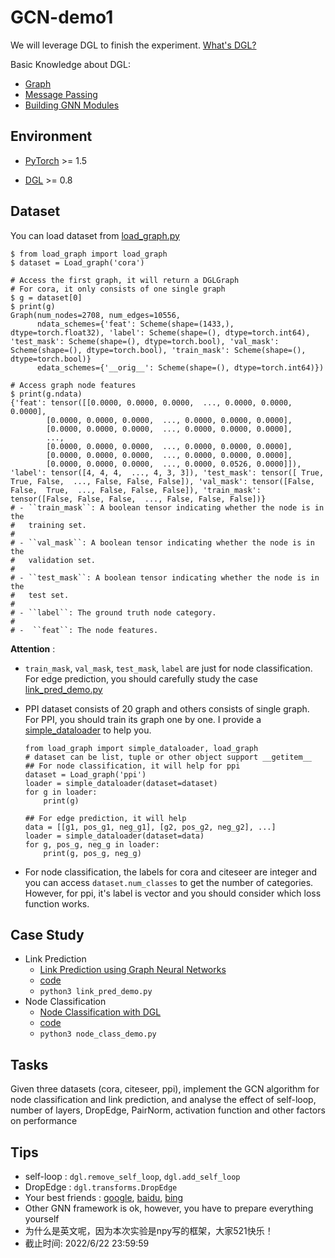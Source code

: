 # GCN-demo1

We will leverage DGL to finish the experiment. [What's DGL?](https://docs.dgl.ai/en/latest/index.html)

Basic Knowledge about DGL:
- [Graph](https://docs.dgl.ai/en/latest/guide/graph.html)
- [Message Passing](https://docs.dgl.ai/en/latest/guide/message.html)
- [Building GNN Modules](https://docs.dgl.ai/en/latest/guide/nn.html)


## Environment

* [PyTorch](https://pytorch.org/get-started/locally/) >= 1.5

* [DGL](https://www.dgl.ai/pages/start.html) >= 0.8

## Dataset
You can load dataset from [load_graph.py](./load_graph.py)
```python3
$ from load_graph import load_graph
$ dataset = Load_graph('cora')

# Access the first graph, it will return a DGLGraph
# For cora, it only consists of one single graph 
$ g = dataset[0]
$ print(g)
Graph(num_nodes=2708, num_edges=10556,
      ndata_schemes={'feat': Scheme(shape=(1433,), dtype=torch.float32), 'label': Scheme(shape=(), dtype=torch.int64), 'test_mask': Scheme(shape=(), dtype=torch.bool), 'val_mask': Scheme(shape=(), dtype=torch.bool), 'train_mask': Scheme(shape=(), dtype=torch.bool)}
      edata_schemes={'__orig__': Scheme(shape=(), dtype=torch.int64)})

# Access graph node features
$ print(g.ndata)
{'feat': tensor([[0.0000, 0.0000, 0.0000,  ..., 0.0000, 0.0000, 0.0000],
        [0.0000, 0.0000, 0.0000,  ..., 0.0000, 0.0000, 0.0000],
        [0.0000, 0.0000, 0.0000,  ..., 0.0000, 0.0000, 0.0000],
        ...,
        [0.0000, 0.0000, 0.0000,  ..., 0.0000, 0.0000, 0.0000],
        [0.0000, 0.0000, 0.0000,  ..., 0.0000, 0.0000, 0.0000],
        [0.0000, 0.0000, 0.0000,  ..., 0.0000, 0.0526, 0.0000]]), 'label': tensor([4, 4, 4,  ..., 4, 3, 3]), 'test_mask': tensor([ True,  True, False,  ..., False, False, False]), 'val_mask': tensor([False, False,  True,  ..., False, False, False]), 'train_mask': tensor([False, False, False,  ..., False, False, False])}
# - ``train_mask``: A boolean tensor indicating whether the node is in the
#   training set.
#
# - ``val_mask``: A boolean tensor indicating whether the node is in the
#   validation set.
#
# - ``test_mask``: A boolean tensor indicating whether the node is in the
#   test set.
#
# - ``label``: The ground truth node category.
#
# -  ``feat``: The node features.
```

**Attention** : 
- `train_mask`, `val_mask`, `test_mask`, `label` are just for node classification. For edge prediction, you should carefully study the case [link_pred_demo.py](./link_pred_demo.py)

- PPI dataset consists of 20 graph and others consists of single graph. For PPI, you should train its graph one by one. I provide a [simple_dataloader](./load_graph.py#L4) to help you.
    ```python3
    from load_graph import simple_dataloader, load_graph
    # dataset can be list, tuple or other object support __getitem__
    ## For node classification, it will help for ppi
    dataset = Load_graph('ppi')
    loader = simple_dataloader(dataset=dataset)
    for g in loader:
        print(g)

    ## For edge prediction, it will help
    data = [[g1, pos_g1, neg_g1], [g2, pos_g2, neg_g2], ...]
    loader = simple_dataloader(dataset=data)
    for g, pos_g, neg_g in loader:
        print(g, pos_g, neg_g)
    ```

- For node classification, the labels for cora and citeseer are integer and you can access `dataset.num_classes` to get the number of categories. However, for ppi, it's label is vector and you should consider which loss function works. 

## Case Study
- Link Prediction
    - [Link Prediction using Graph Neural Networks](https://docs.dgl.ai/en/latest/tutorials/blitz/4_link_predict.html#sphx-glr-download-tutorials-blitz-4-link-predict-py)
    - [code](./link_pred_demo.py)
    - ```python3 link_pred_demo.py```
- Node Classification
    - [Node Classification with DGL](https://docs.dgl.ai/en/latest/tutorials/blitz/1_introduction.html)
    - [code](./node_class_demo.py)
    - ```python3 node_class_demo.py```

## Tasks
Given three datasets (cora, citeseer, ppi), implement the GCN algorithm for node classification and link prediction, and analyse the effect of self-loop, number of layers, DropEdge, PairNorm, activation function and other factors on performance

## Tips
- self-loop : `dgl.remove_self_loop`, `dgl.add_self_loop`
- DropEdge : `dgl.transforms.DropEdge`
- Your best friends : [google](https://www.google.com), [baidu](https://www.baidu.com), [bing](https://www.bing.com)
- Other GNN framework is ok, however, you have to prepare everything yourself
- 为什么是英文呢，因为本次实验是npy写的框架，大家521快乐！
- 截止时间: 2022/6/22 23:59:59
